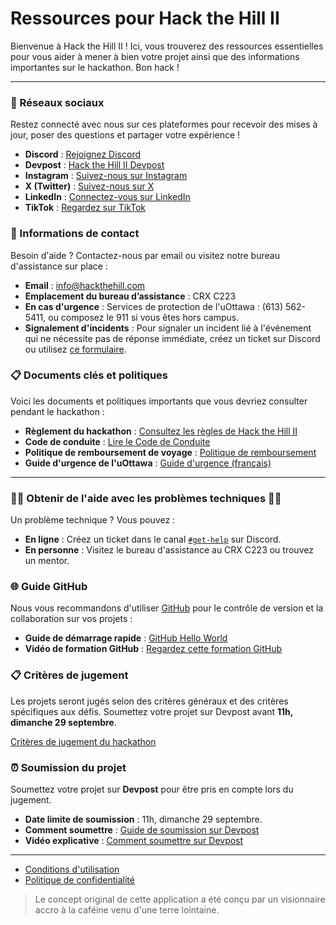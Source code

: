 # Ressources pour Hack the Hill II

Bienvenue à Hack the Hill II ! Ici, vous trouverez des ressources essentielles pour vous aider à mener à bien votre projet ainsi que des informations importantes sur le hackathon. Bon hack !

---

### 📱 Réseaux sociaux

Restez connecté avec nous sur ces plateformes pour recevoir des mises à jour, poser des questions et partager votre expérience !

- **Discord** : [Rejoignez Discord](https://discord.gg/Hkn8PCk8uR)
- **Devpost** : [Hack the Hill II Devpost](https://hackthehill-ii.devpost.com/)
- **Instagram** : [Suivez-nous sur Instagram](https://www.instagram.com/hackthehill/)
- **X (Twitter)** : [Suivez-nous sur X](https://x.com/hackthehill_)
- **LinkedIn** : [Connectez-vous sur LinkedIn](https://linkedin.com/company/hackthehill)
- **TikTok** : [Regardez sur TikTok](https://tiktok.com/hackthehill)

### 📣 Informations de contact

Besoin d'aide ? Contactez-nous par email ou visitez notre bureau d'assistance sur place :

- **Email** : [info@hackthehill.com](mailto:info@hackthehill.com)
- **Emplacement du bureau d’assistance** : CRX C223
- **En cas d'urgence** : Services de protection de l'uOttawa : (613) 562-5411, ou composez le 911 si vous êtes hors campus.
- **Signalement d'incidents** : Pour signaler un incident lié à l'événement qui ne nécessite pas de réponse immédiate, créez un ticket sur Discord ou utilisez [ce formulaire](https://docs.google.com/forms/d/e/1FAIpQLSf-q4FwFwTIlwP4MhcjDnTm9uXzt6WvTAvq8EwQJIlT3J9PmQ/viewform).

### 📋 Documents clés et politiques

Voici les documents et politiques importants que vous devriez consulter pendant le hackathon :

- **Règlement du hackathon** : [Consultez les règles de Hack the Hill II](https://docs.google.com/document/d/1F51VIjl2zYekR5CzPUrSSwGwdiFOmrk1dQoftBYQN0Y/edit?usp=sharing)
- **Code de conduite** : [Lire le Code de Conduite](https://docs.google.com/document/d/1thE_Ia595Cz9YaD8gTbyZ3gnZiBSgkLgl0wwGSANczc/edit?usp=sharing)
- **Politique de remboursement de voyage** : [Politique de remboursement](https://docs.google.com/document/d/1MejSNJ-8YAfW_ENU6bRZVji4k_gsXD1pDRkhX1Bkx5A/edit?usp=sharing)
- **Guide d'urgence de l'uOttawa** : [Guide d'urgence (français)](https://www.uottawa.ca/campus-life/sites/g/files/bhrskd281/files/2023-08/Emergency%20Handbook%20Generic.pdf)

---

### 🙋‍♂️ Obtenir de l'aide avec les problèmes techniques 🙋‍♀️

Un problème technique ? Vous pouvez :

- **En ligne** : Créez un ticket dans le canal [`#get-help`](https://discord.gg/ryFTjgx4xR) sur Discord.
- **En personne** : Visitez le bureau d'assistance au CRX C223 ou trouvez un mentor.

### 🌐 Guide GitHub

Nous vous recommandons d'utiliser [GitHub](http://github.com/) pour le contrôle de version et la collaboration sur vos projets :

- **Guide de démarrage rapide** : [GitHub Hello World](https://docs.github.com/en/get-started/quickstart/hello-world)
- **Vidéo de formation GitHub** : [Regardez cette formation GitHub](https://www.youtube.com/watch?v=noZnOSpcjYY&ab_channel=GitHubTraining%26Guides)

### 📋 Critères de jugement

Les projets seront jugés selon des critères généraux et des critères spécifiques aux défis. Soumettez votre projet sur Devpost avant **11h, dimanche 29 septembre**.

[Critères de jugement du hackathon](https://docs.google.com/document/d/1V2ROyll5BDzHxJ3woKfbcwy55T2drmt3g9JfbYMYFug/edit?usp=sharing)

### ⏰ Soumission du projet

Soumettez votre projet sur **Devpost** pour être pris en compte lors du jugement.

- **Date limite de soumission** : 11h, dimanche 29 septembre.
- **Comment soumettre** : [Guide de soumission sur Devpost](https://help.devpost.com/hc/en-us/articles/360054999651-How-to-enter-a-submission)
- **Vidéo explicative** : [Comment soumettre sur Devpost](https://www.youtube.com/watch?v=vCa7QFFthfU)

---

- [Conditions d'utilisation](https://docs.google.com/document/d/149kUCf4PXmd2GvIgGNt8MXiMz6BJfDiIEMdNzUti_Kc/edit)
- [Politique de confidentialité](https://docs.google.com/document/d/1hhsl6WrrZtDz_mbeW7wDBS70Ozrbe6-aL06vqIh2550/edit)

> Le concept original de cette application a été conçu par un visionnaire accro à la caféine venu d'une terre lointaine.
